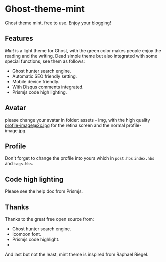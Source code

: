 # Ghost-theme-mint
Ghost theme mint, free to use. Enjoy your blogging!
## Features

*Mint* is a light theme for Ghost, with the green color makes people enjoy the reading and the writing. Dead simple theme but also integrated with some special functions, see them as follows: 
- Ghost hunter search engine.
- Automatic SEO friendly setting.
- Mobile device friendly.
- With Disqus comments integrated.
- Prismjs code high lighting.

## Avatar

please change your avatar in folder: assets - img, with the high quality profile-image@2x.jpg for the retina screen and the normal profile-image.jpg.

## Profile

Don't forget to change the profile into yours which in `post.hbs` `index.hbs` and `tags.hbs`.

## Code high lighting

Please see the help doc from Prismjs.

## Thanks

Thanks to the great free open source from:
- Ghost hunter search engine.
- Icomoon font.
- Prismjs code highlight.
- 
And last but not the least, mint theme is inspired from Raphael Riegel.
